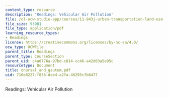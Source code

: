 ```yaml
---
content_type: resource
description: 'Readings: Vehicular Air Pollution'
file: /ol-ocw-studio-app/courses/11-943j-urban-transportation-land-use-and-the-environment-spring-2002/710e8227f836dae4a2fa46295cfb6477_onursal_and_gautum.pdf
file_size: 53981
file_type: application/pdf
learning_resource_types:
- Readings
license: https://creativecommons.org/licenses/by-nc-sa/4.0/
ocw_type: OCWFile
parent_title: Readings
parent_type: CourseSection
parent_uid: c4a0776a-97bd-c814-cc46-a42d03a5e95c
resourcetype: Document
title: onursal_and_gautum.pdf
uid: 710e8227-f836-dae4-a2fa-46295cfb6477
---
```

Readings: Vehicular Air Pollution